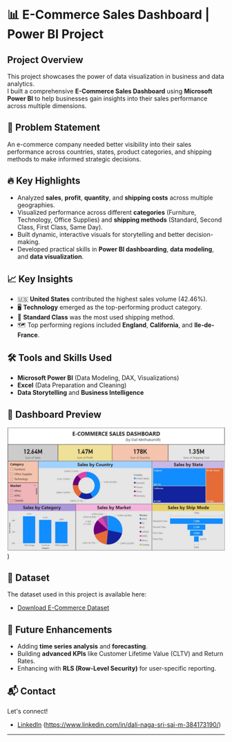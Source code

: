 # 📊 E-Commerce Sales Dashboard | Power BI Project

## Project Overview
This project showcases the power of data visualization in business and data analytics.  
I built a comprehensive **E-Commerce Sales Dashboard** using **Microsoft Power BI** to help businesses gain insights into their sales performance across multiple dimensions.

## 📝 Problem Statement
An e-commerce company needed better visibility into their sales performance across countries, states, product categories, and shipping methods to make informed strategic decisions.

## 🔥 Key Highlights
- Analyzed **sales**, **profit**, **quantity**, and **shipping costs** across multiple geographies.
- Visualized performance across different **categories** (Furniture, Technology, Office Supplies) and **shipping methods** (Standard, Second Class, First Class, Same Day).
- Built dynamic, interactive visuals for storytelling and better decision-making.
- Developed practical skills in **Power BI dashboarding**, **data modeling**, and **data visualization**.

## 📈 Key Insights
- 🇺🇸 **United States** contributed the highest sales volume (42.46%).
- 🖥️ **Technology** emerged as the top-performing product category.
- 🚚 **Standard Class** was the most used shipping method.
- 🗺️ Top performing regions included **England**, **California**, and **Ile-de-France**.

## 🛠️ Tools and Skills Used
- **Microsoft Power BI** (Data Modeling, DAX, Visualizations)
- **Excel** (Data Preparation and Cleaning)
- **Data Storytelling** and **Business Intelligence**

## 📸 Dashboard Preview
![Dashboard Preview](E-Commerce_Sales_Dashboard_Powerbi_DaliMethukumilli.JPG)
)

## 📁 Dataset
The dataset used in this project is available here:

- [Download E-Commerce Dataset](dataset/ecomm-data.xlsx)

## 🚀 Future Enhancements
- Adding **time series analysis** and **forecasting**.
- Building **advanced KPIs** like Customer Lifetime Value (CLTV) and Return Rates.
- Enhancing with **RLS (Row-Level Security)** for user-specific reporting.

## 📬 Contact
Let's connect!  
- [LinkedIn](#) (https://www.linkedin.com/in/dali-naga-sri-sai-m-384173190/)

---
